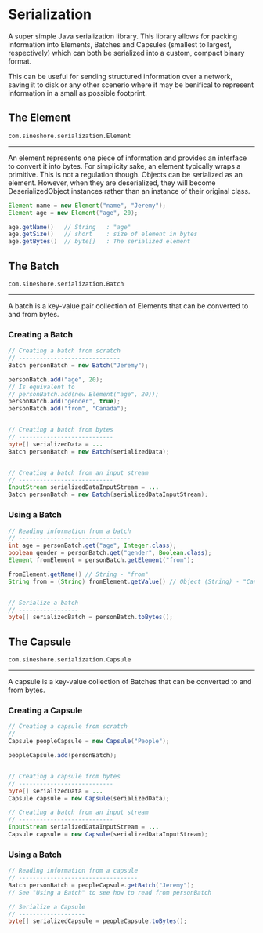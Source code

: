 # Serialization

A super simple Java serialization library. This library allows for packing information into Elements, Batches and Capsules (smallest to largest, respectively) which can both be serialized into a custom, compact binary format.

This can be useful for sending structured information over a network, saving it to disk or any other scenerio where it may be benifical to represent information in a small as possible footprint.

## The Element
```com.sineshore.serialization.Element```

---
An element represents one piece of information and provides an interface to convert it into bytes. For simplicity sake, an element typically wraps a primitive. This is not a regulation though. Objects can be serialized as an element. However, when they are deserialized, they will become DeserializedObject instances rather than an instance of their original class.

``` Java
Element name = new Element("name", "Jeremy");
Element age = new Element("age", 20);

age.getName()   // String   : "age"
age.getSize()   // short    : size of element in bytes
age.getBytes()  // byte[]   : The serialized element 
```

## The Batch
```com.sineshore.serialization.Batch```

---
A batch is a key-value pair collection of Elements that can be converted to and from bytes.

### Creating a Batch
``` Java
// Creating a batch from scratch
// -----------------------------
Batch personBatch = new Batch("Jeremy");

personBatch.add("age", 20);
// Is equivalent to
// personBatch.add(new Element("age", 20));
personBatch.add("gender", true);
personBatch.add("from", "Canada");


// Creating a batch from bytes
// ---------------------------
byte[] serializedData = ...
Batch personBatch = new Batch(serializedData);


// Creating a batch from an input stream
// ---------------------------
InputStream serializedDataInputStream = ...
Batch personBatch = new Batch(serializedDataInputStream);
```

### Using a Batch
``` Java
// Reading information from a batch
// --------------------------------
int age = personBatch.get("age", Integer.class);
boolean gender = personBatch.get("gender", Boolean.class);
Element fromElement = personBatch.getElement("from");

fromElement.getName() // String - "from"
String from = (String) fromElement.getValue() // Object (String) - "Canada"


// Serialize a batch
// -----------------
byte[] serializedBatch = personBatch.toBytes();
```

## The Capsule
```com.sineshore.serialization.Capsule```

---
A capsule is a key-value collection of Batches that can be converted to and from bytes.

### Creating a Capsule
``` Java
// Creating a capsule from scratch
// -------------------------------
Capsule peopleCapsule = new Capsule("People");

peopleCapsule.add(personBatch);


// Creating a capsule from bytes
// ---------------------------
byte[] serializedData = ...
Capsule capsule = new Capsule(serializedData);

// Creating a batch from an input stream
// ---------------------------
InputStream serializedDataInputStream = ...
Capsule capsule = new Capsule(serializedDataInputStream);
```

### Using a Batch
``` Java
// Reading information from a capsule
// ----------------------------------
Batch personBatch = peopleCapsule.getBatch("Jeremy");
// See "Using a Batch" to see how to read from personBatch

// Serialize a Capsule
// -------------------
byte[] serializedCapsule = peopleCapsule.toBytes();
```